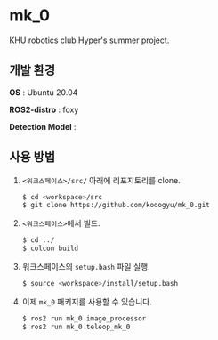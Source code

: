 # mk_0
KHU robotics club Hyper's summer project.

## 개발 환경

**OS** : Ubuntu 20.04

**ROS2-distro** : foxy

**Detection Model** : 

## 사용 방법

1. `<워크스페이스>/src/` 아래에 리포지토리를 clone.
    
    ```bash
    $ cd <workspace>/src
    $ git clone https://github.com/kodogyu/mk_0.git
    ```
    
2. `<워크스페이스>`에서 빌드.
    
    ```bash
    $ cd ../
    $ colcon build
    ```
    
3. 워크스페이스의 `setup.bash` 파일 실행.
    
    ```bash
    $ source <workspace>/install/setup.bash
    ```
    
4. 이제 `mk_0` 패키지를 사용할 수 있습니다.
    
    ```bash
    $ ros2 run mk_0 image_processor
    $ ros2 run mk_0 teleop_mk_0
    ```
